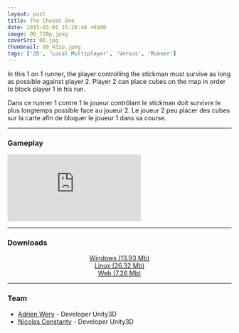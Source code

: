 ```yaml
---
layout: post
title: The Chosen One
date: 2015-03-01 15:28:48 +0100
image: 00_720p.jpeg
coverSrc: 00.jpg
thumbnail: 00_432p.jpeg
tags: ['2D', 'Local Multiplayer', 'Versus', 'Runner']
---
```

In this 1 on 1 runner, the player controlling the stickman must survive as long as possible against player 2. Player 2 can place cubes on the map in order to block player 1 in his run.

Dans ce runner 1 contre 1 le joueur contrôlant le stickman doit survivre le plus longtemps possible face au joueur 2. Le joueur 2 peu placer des cubes sur la carte afin de bloquer le joueur 1 dans sa course.

***

### Gameplay
<iframe src="https://www.youtube.com/embed/AgwvrgKYIEE" frameborder="0" frameborder="0" allow="accelerometer; clipboard-write; encrypted-media; gyroscope; picture-in-picture" allowfullscreen></iframe>

***

### Downloads
<p style="text-align: center;margin: 0;"><a href="https://1drv.ms/u/s!AoYk8X2I2PMgg5dUZxFjAB9q_OPkhQ?e=PSvdLi">Windows (13.93 Mb)</a></p>
<p style="text-align: center;margin: 0;"><a href="https://1drv.ms/u/s!AoYk8X2I2PMgg5dVYPOL5dZNrvw7jQ?e=NKMNpE">Linux (26.32 Mb)</a></p>
<p style="text-align: center;margin: 0;"><a href="https://1drv.ms/u/s!AoYk8X2I2PMgg5dRhvmoXeI0F1sxXQ?e=0QOJ27">Web (7.26 Mb)</a></p>

***

### Team
* [Adrien Wery](https://github.com/Adpa18) - Developer Unity3D
* [Nicolas Constanty](https://fr.linkedin.com/in/nicolas-constanty-653232113) - Developer Unity3D
